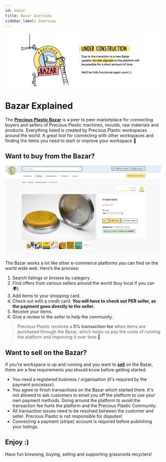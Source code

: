 ```yaml
---
id: bazar
title: Bazar Overview
sidebar_label: Overview
---
```

<style>
:root {
  --highlight: #f7b77b;
  --hover: #f7b77b;
}
</style>

![Under construction](../assets/Business/Under%20construction-white.png)



# Bazar Explained
The **[Precious Plastic Bazar](http://bazar.preciousplastic.com/)** is a peer to peer marketplace for connecting buyers and sellers of Precious Plastic machines, moulds, raw materials and products. Everything listed is created by Precious Plastic workspaces around the world. A great tool for connecting with other workspaces and finding the items you need to start or improve your workspace 👊

## Want to buy from the Bazar?

![Bazar Product](../assets/Business/Bazar-Item.png)


The Bazar works a lot like other e-commerce platforms you can find on the world wide web. Here’s the process: 

1. Search listings or browse by category .
2. Find offers from various sellers around the world (buy local if you can 🌍).
3. Add items to your shopping card.
4. Check out with a credit card. **You will have to check out PER seller, as the payment goes directly to the seller.**
5. Receive your items.
6. Give a review to the seller to help the community.

> Precious Plastic receives a **5% transaction fee** when items are purchased through the Bazar, which helps us pay the costs of running the platform and improving it over time 💪

## Want to sell on the Bazar?
If you're workspace is up and running and you want to **[sell](https://bazar.preciousplastic.com/index.php?dispatch=companies.apply_for_vendor)** on the Bazar, there are a few requirements you should know before getting started.

* You need a registered business / organisation (it's required by the payment processor).
* You agree to finish transactions on the Bazar which started there. It's not allowed to ask customers to email you off the platform to use your own payment methods. Going around the platform to avoid the transaction fee hurts the platform and the Precious Plastic Community. 
* All transaction issues need to be resolved between the customer and seller. Precious Plastic is not responsible for disputes!
* Connecting a payment (stripe) account is required before publishing your listings.  


## Enjoy :)
Have fun browsing, buying, selling and supporting grassroots recyclers!
